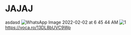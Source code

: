 # JAJAJ
asdasd
![WhatsApp Image 2022-02-02 at 6 45 44 AM](https://user-images.githubusercontent.com/110380160/182104243-33b48c14-eba2-4359-87d2-fa9f974090dc.jpeg)
![1](https://user-images.githubusercontent.com/110380160/182105320-66247199-83f9-47ac-bcc0-7bee6bf98015.jpg)
https://voca.ro/13DL8bUVC9Wp
